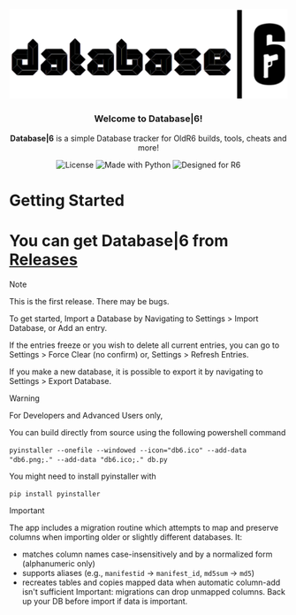 <div align=center>
<img src="db6.png" alt="Logo" width="512"/>
  
### Welcome to Database|6!
**Database|6** is a simple Database tracker for OldR6 builds, tools, cheats and more! 

![License](https://img.shields.io/badge/license-MIT-blue)
![Made with Python](https://img.shields.io/badge/made%20with-Python-3776AB)
![Designed for R6](https://img.shields.io/badge/classic-Rainbow%20Six-fcc200)
</div>

# Getting Started
# You can get **Database|6** from [Releases](https://github.com/Wiilly-i-am/database6/releases)
> [!NOTE]
> This is the first release. There may be bugs.

To get started, Import a Database by Navigating to Settings > Import Database, or Add an entry.

If the entries freeze or you wish to delete all current entries, you can go to Settings > Force Clear (no confirm) or, Settings > Refresh Entries.

If you make a new database, it is possible to export it by navigating to Settings > Export Database.




> [!WARNING]
> For Developers and Advanced Users only,
> 
> You can build directly from source using the following powershell command
> 
> ```pyinstaller --onefile --windowed --icon="db6.ico" --add-data "db6.png;." --add-data "db6.ico;." db.py```
> 
> You might need to install pyinstaller with
> 
> ```pip install pyinstaller```


> [!IMPORTANT]
> The app includes a migration routine which attempts to map and preserve columns when importing older or slightly different databases. It:
> - matches column names case-insensitively and by a normalized form (alphanumeric only)
> - supports aliases (e.g., `manifestid` → `manifest_id`, `md5sum` → `md5`)
> - recreates tables and copies mapped data when automatic column-add isn't sufficient
> Important: migrations can drop unmapped columns. Back up your DB before import if data is important.








